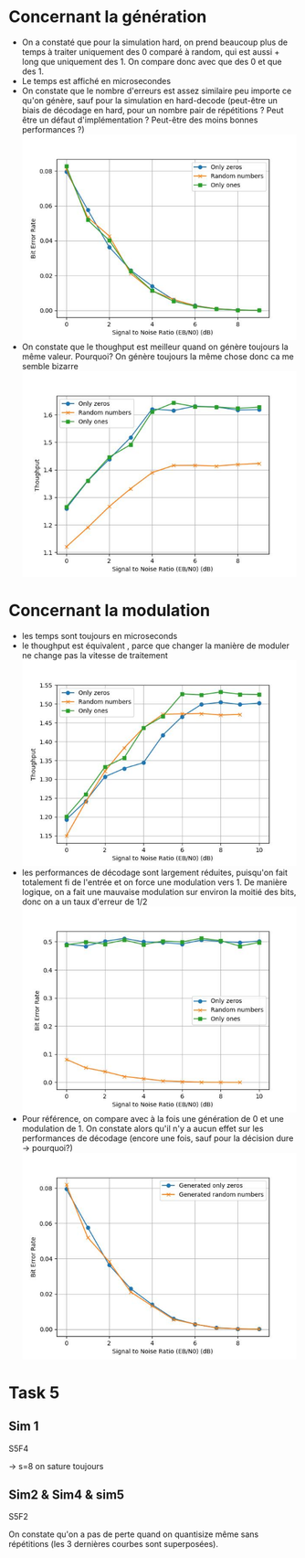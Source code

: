 # Concernant la génération
- On a constaté que pour la simulation hard, on prend beaucoup plus de temps à traiter uniquement des 0 comparé à random, qui est aussi + long que uniquement des 1. On compare donc avec que des 0 et que des 1.
- Le temps est affiché en microsecondes
- On constate que le nombre d'erreurs est assez similaire peu importe ce qu'on génère, sauf pour la simulation en hard-decode (peut-être un biais de décodage en hard, pour un nombre pair de répétitions ? Peut être un défaut d'implémentation ? Peut-être des moins bonnes performances ?)
![comparaison BER](Task2/decode_sim2.jpg)
- On constate que le thoughput est meilleur quand on génère toujours la même valeur. Pourquoi? On génère toujours la même chose donc ca me semble bizarre
![comparaison thoughput](Task2/thoughput_sim2.jpg)

# Concernant la modulation
- les temps sont toujours en microseconds
- le thoughput est équivalent , parce que changer la manière de moduler ne change pas la vitesse de traitement
![thoughput](Task3/thoughput_sim2.jpg)
- les performances de décodage sont largement réduites, puisqu'on fait totalement fi de l'entrée et on force une modulation vers 1. De manière logique, on a fait une mauvaise modulation sur environ la moitié des bits, donc on a un taux d'erreur de 1/2
![decode](Task3/decode_sim2.jpg)
- Pour référence, on compare avec à la fois une génération de 0 et une modulation de 1. On constate alors qu'il n'y a aucun effet sur les performances de décodage (encore une fois, sauf pour la décision dure -> pourquoi?)
![decode](Task3/decode_both_sim2.jpg)

# Task 5 
## Sim 1
S5F4

-> s=8 on sature toujours

## Sim2 & Sim4 & sim5
S5F2

On constate qu'on a pas de perte quand on quantisize même sans répétitions (les 3 dernières courbes sont superposées).
